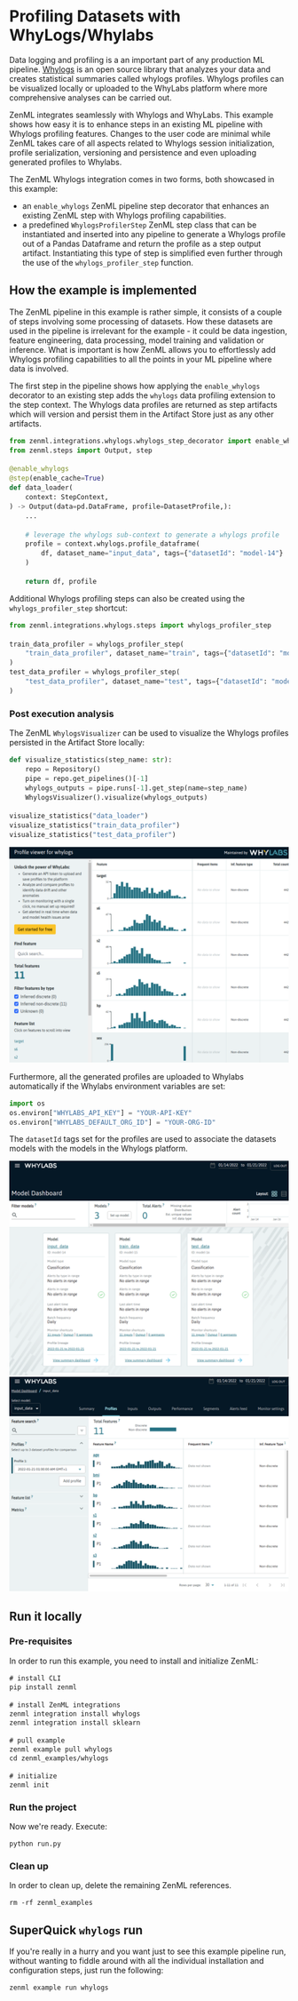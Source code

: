 # Profiling Datasets with WhyLogs/Whylabs

Data logging and profiling is a an important part of any production ML
pipeline. [Whylogs](https://whylabs.ai/whylogs) is an open source library
that analyzes your data and creates statistical summaries called whylogs
profiles. Whylogs profiles can be visualized locally or uploaded to the
WhyLabs platform where more comprehensive analyses can be carried out.

ZenML integrates seamlessly with Whylogs and WhyLabs. This example shows
how easy it is to enhance steps in an existing ML pipeline with Whylogs
profiling features. Changes to the user code are minimal while ZenML takes
care of all aspects related to Whylogs session initialization, profile
serialization, versioning and persistence and even uploading generated
profiles to Whylabs.

The ZenML Whylogs integration comes in two forms, both showcased in this
example:

* an `enable_whylogs` ZenML pipeline step decorator that enhances an
existing ZenML step with Whylogs profiling capabilities.
* a predefined `WhylogsProfilerStep` ZenML step class that can be
instantiated and inserted into any pipeline to generate a Whylogs profile
out of a Pandas Dataframe and return the profile as a step output artifact.
Instantiating this type of step is simplified even further through the
use of the `whylogs_profiler_step` function.


## How the example is implemented

The ZenML pipeline in this example is rather simple, it consists of a couple
of steps involving some processing of datasets. How these datasets are used in
the pipeline is irrelevant for the example - it could be data ingestion, feature
engineering, data processing, model training and validation or inference. What
is important is how ZenML allows you to effortlessly add Whylogs profiling
capabilities to all the points in your ML pipeline where data is involved.

The first step in the pipeline shows how applying the `enable_whylogs`
decorator to an existing step adds the `whylogs` data profiling extension
to the step context. The Whylogs data profiles are returned as step artifacts
which will version and persist them in the Artifact Store just as any other
artifacts.

```python
from zenml.integrations.whylogs.whylogs_step_decorator import enable_whylogs
from zenml.steps import Output, step

@enable_whylogs
@step(enable_cache=True)
def data_loader(
    context: StepContext,
) -> Output(data=pd.DataFrame, profile=DatasetProfile,):
    ...

    # leverage the whylogs sub-context to generate a whylogs profile
    profile = context.whylogs.profile_dataframe(
        df, dataset_name="input_data", tags={"datasetId": "model-14"}
    )

    return df, profile
```

Additional Whylogs profiling steps can also be created using the
`whylogs_profiler_step` shortcut:

```python
from zenml.integrations.whylogs.steps import whylogs_profiler_step

train_data_profiler = whylogs_profiler_step(
    "train_data_profiler", dataset_name="train", tags={"datasetId": "model-15"}
)
test_data_profiler = whylogs_profiler_step(
    "test_data_profiler", dataset_name="test", tags={"datasetId": "model-16"}
)
```

### Post execution analysis

The ZenML `WhylogsVisualizer` can be used to visualize the Whylogs
profiles persisted in the Artifact Store locally:

```python
def visualize_statistics(step_name: str):
    repo = Repository()
    pipe = repo.get_pipelines()[-1]
    whylogs_outputs = pipe.runs[-1].get_step(name=step_name)
    WhylogsVisualizer().visualize(whylogs_outputs)

visualize_statistics("data_loader")
visualize_statistics("train_data_profiler")
visualize_statistics("test_data_profiler")
```
![](./whylogs-visualizer.png)

Furthermore, all the generated profiles are uploaded to Whylabs
automatically if the Whylabs environment variables are set:

```python
import os
os.environ["WHYLABS_API_KEY"] = "YOUR-API-KEY"
os.environ["WHYLABS_DEFAULT_ORG_ID"] = "YOUR-ORG-ID"
```

The `datasetId` tags set for the profiles are used to associate
the datasets models with the models in the Whylogs platform. 

![](./whylabs-ui-01.png)
![](./whylabs-ui-02.png)


## Run it locally

### Pre-requisites
In order to run this example, you need to install and initialize ZenML:

```shell
# install CLI
pip install zenml

# install ZenML integrations
zenml integration install whylogs
zenml integration install sklearn

# pull example
zenml example pull whylogs
cd zenml_examples/whylogs

# initialize
zenml init
```

### Run the project
Now we're ready. Execute:

```shell
python run.py
```

### Clean up
In order to clean up, delete the remaining ZenML references.

```shell
rm -rf zenml_examples
```

## SuperQuick `whylogs` run

If you're really in a hurry and you want just to see this example pipeline run,
without wanting to fiddle around with all the individual installation and
configuration steps, just run the following:

```shell
zenml example run whylogs
```